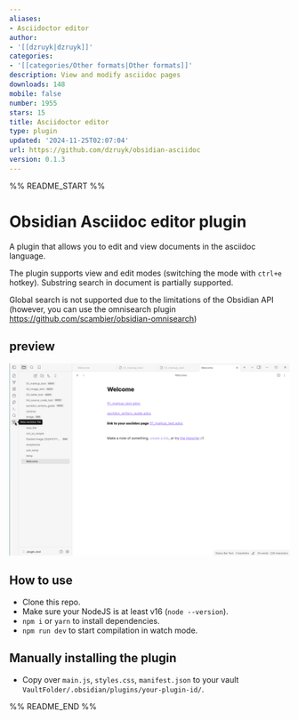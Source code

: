 ```yaml
---
aliases:
- Asciidoctor editor
author:
- '[[dzruyk|dzruyk]]'
categories:
- '[[categories/Other formats|Other formats]]'
description: View and modify asciidoc pages
downloads: 148
mobile: false
number: 1955
stars: 15
title: Asciidoctor editor
type: plugin
updated: '2024-11-25T02:07:04'
url: https://github.com/dzruyk/obsidian-asciidoc
version: 0.1.3
---
```


%% README_START %%

# Obsidian Asciidoc editor plugin

A plugin that allows you to edit and view documents in the asciidoc language.

The plugin supports view and edit modes (switching the mode with `ctrl+e` hotkey). Substring search in document is partially supported.

Global search is not supported due to the limitations of the Obsidian API (however, you can use the omnisearch plugin https://github.com/scambier/obsidian-omnisearch)


## preview

![preview](https://raw.githubusercontent.com/dzruyk/obsidian-asciidoc/HEAD/img/asciidoc.gif)

## How to use

- Clone this repo.
- Make sure your NodeJS is at least v16 (`node --version`).
- `npm i` or `yarn` to install dependencies.
- `npm run dev` to start compilation in watch mode.

## Manually installing the plugin

- Copy over `main.js`, `styles.css`, `manifest.json` to your vault `VaultFolder/.obsidian/plugins/your-plugin-id/`.


%% README_END %%